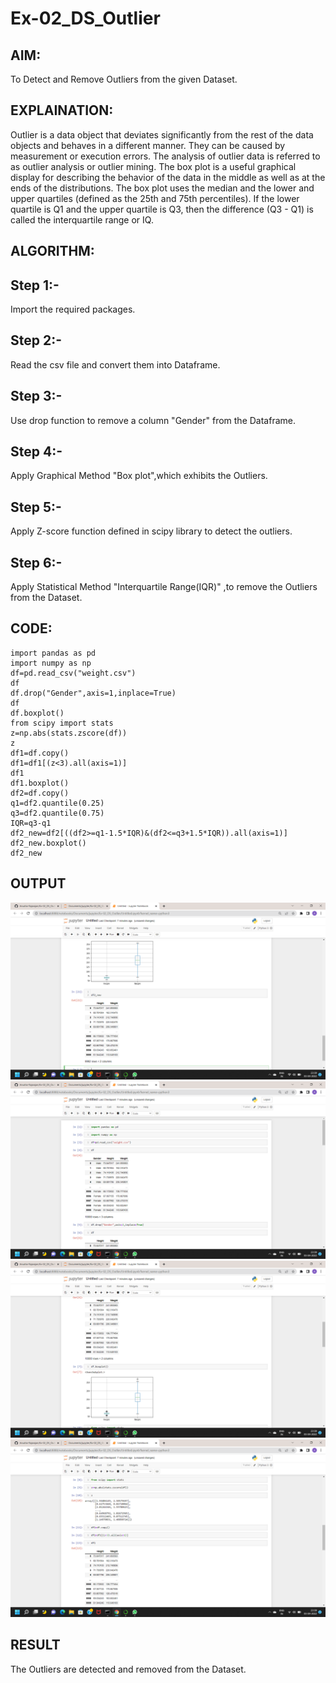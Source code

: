 # Ex-02_DS_Outlier
## AIM:
To Detect and Remove Outliers from the given Dataset.

## EXPLAINATION:
Outlier is a data object that deviates significantly from the rest of the data objects and behaves in a different manner. They can be caused by measurement or execution errors. The analysis of outlier data is referred to as outlier analysis or outlier mining. The box plot is a useful graphical display for describing the behavior of the data in the middle as well as at the ends of the distributions. The box plot uses the median and the lower and upper quartiles (defined as the 25th and 75th percentiles). If the lower quartile is Q1 and the upper quartile is Q3, then the difference (Q3 - Q1) is called the interquartile range or IQ.

## ALGORITHM:
## Step 1:-
Import the required packages.

## Step 2:-
Read the csv file and convert them into Dataframe.

## Step 3:-
Use drop function to remove a column "Gender" from the Dataframe.

## Step 4:-
Apply Graphical Method "Box plot",which exhibits the Outliers.

## Step 5:-
Apply Z-score function defined in scipy library to detect the outliers.

## Step 6:-
Apply Statistical Method "Interquartile Range(IQR)" ,to remove the Outliers from the Dataset.

## CODE:
```
import pandas as pd
import numpy as np
df=pd.read_csv("weight.csv")
df
df.drop("Gender",axis=1,inplace=True)
df
df.boxplot()
from scipy import stats
z=np.abs(stats.zscore(df))
z
df1=df.copy()
df1=df1[(z<3).all(axis=1)]
df1
df1.boxplot()
df2=df.copy()
q1=df2.quantile(0.25)
q3=df2.quantile(0.75)
IQR=q3-q1
df2_new=df2[((df2>=q1-1.5*IQR)&(df2<=q3+1.5*IQR)).all(axis=1)]
df2_new.boxplot()
df2_new
```
## OUTPUT
![output](Q1.png)
![output](Q2.png)
![output](Q3.png)
![output](Q4.png)
## RESULT
The Outliers are detected and removed from the Dataset.